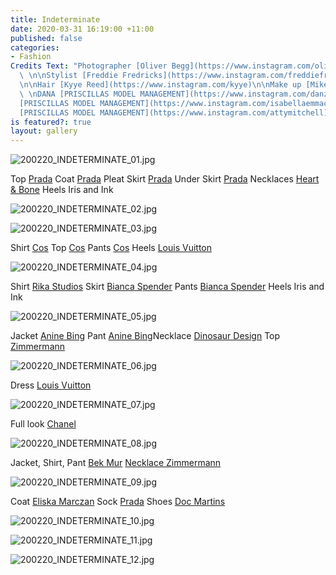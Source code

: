 ```yaml
---
title: Indeterminate
date: 2020-03-31 16:19:00 +11:00
published: false
categories:
- Fashion
Credits Text: "Photographer [Oliver Begg](https://www.instagram.com/oliver.begg/)
  \ \n\nStylist [Freddie Fredricks](https://www.instagram.com/freddiefredericks/)
  \n\nHair [Kyye Reed](https://www.instagram.com/kyye)\n\nMake up [Mikele Simon](https://www.instagram.com/mikelesimonebeauty)\n\nMODELS
  \ \nDANA [PRISCILLAS MODEL MANAGEMENT](https://www.instagram.com/danzrooney)  \nISABELLA
  [PRISCILLAS MODEL MANAGEMENT](https://www.instagram.com/isabellaemmack)  \nATTY
  [PRISCILLAS MODEL MANAGEMENT](https://www.instagram.com/attymitchell)   "
is featured?: true
layout: gallery
---
```


![200220_INDETERMINATE_01.jpg](/uploads/200220_INDETERMINATE_01.jpg)

Top [Prada](https://www.instagram.com/prada/) Coat [Prada](https://www.instagram.com/prada/) Pleat Skirt [Prada](https://www.instagram.com/prada/) Under Skirt  [Prada](https://www.instagram.com/prada/) Necklaces [Heart & Bone](https://www.instagram.com/heartofbone_/) Heels Iris and Ink

![200220_INDETERMINATE_02.jpg](/uploads/200220_INDETERMINATE_02.jpg)


![200220_INDETERMINATE_03.jpg](/uploads/200220_INDETERMINATE_03.jpg)

Shirt [Cos](https://www.instagram.com/cosstores/) Top  [Cos](https://www.instagram.com/cosstores/) Pants [Cos](https://www.instagram.com/cosstores/) Heels [Louis Vuitton](https://www.instagram.com/louisvuitton/) 

![200220_INDETERMINATE_04.jpg](/uploads/200220_INDETERMINATE_04.jpg)

Shirt [Rika Studios](https://www.instagram.com/rikastudios_/) Skirt [Bianca Spender](https://www.instagram.com/biancaspender/) Pants [Bianca Spender](https://www.instagram.com/biancaspender/) Heels Iris and Ink

![200220_INDETERMINATE_05.jpg](/uploads/200220_INDETERMINATE_05.jpg)

Jacket [Anine Bing](https://www.instagram.com/aninebingofficial/) Pant [Anine Bing](https://www.instagram.com/aninebingofficial/)Necklace [Dinosaur Design](https://www.instagram.com/dinosaur_designs/) Top [Zimmermann](https://www.instagram.com/zimmermann/) 

![200220_INDETERMINATE_06.jpg](/uploads/200220_INDETERMINATE_06.jpg)

Dress [Louis Vuitton](https://www.instagram.com/louisvuitton/) 

![200220_INDETERMINATE_07.jpg](/uploads/200220_INDETERMINATE_07.jpg)

Full look [Chanel](https://www.instagram.com/chanelofficial/) 

![200220_INDETERMINATE_08.jpg](/uploads/200220_INDETERMINATE_08.jpg)

Jacket, Shirt, Pant [Bek Mur](https://www.instagram.com/bekmur/) [Necklace Zimmermann](https://www.instagram.com/zimmermann/)
 
![200220_INDETERMINATE_09.jpg](/uploads/200220_INDETERMINATE_09.jpg)

Coat [Eliska Marczan](https://www.instagram.com/eliska.marczan.label/) Sock [Prada](https://www.instagram.com/prada/) Shoes  [Doc Martins](https://www.instagram.com/drmartensofficial/) 

![200220_INDETERMINATE_10.jpg](/uploads/200220_INDETERMINATE_10.jpg)

![200220_INDETERMINATE_11.jpg](/uploads/200220_INDETERMINATE_11.jpg)

![200220_INDETERMINATE_12.jpg](/uploads/200220_INDETERMINATE_12.jpg)
